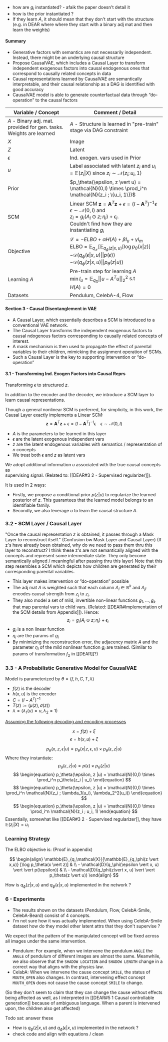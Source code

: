 - how are $g_i$ instantiated? - afaik the paper doesn't detail it
- how is the prior instantiated ? 
- If they learn $A$, it should mean that they don't start with the structure (e.g. in DEAR where where they start with a binary adj mat and then learn the weights)

#### Summary
- Generative factors with semantics are not necessarily independent. Instead, there might be an underlying causal structure
- Propose CausalVAE, which includes a Causal Layer to transform independent exogenous factors into causal endogenous ones that correspond to causally related concepts in data
- Causal representations learned by CausalVAE are semantically interpretable, and  their causal relationship as a DAG is identified with good accuracy
- CausalVAE model is able to generate counterfactual data through “do-operation” to the causal factors

| Variable / Concept      | Comment / Detail |
| ----------- | ----------- |
| $A$ - Binary adj. mat. provided for gen. tasks. Weights are learned      | $A$  - Structure is learned in "pre-train" stage via DAG constraint    |
| $X$   | Image        |
| $Z$   | Latent        |
| $\epsilon$ | Ind. exogen. vars used in Prior   |
|  $u$ | Label associated with latent $z_i$ and $u_i = \mathbb{E}(z_i \vert X)$ since $z_i \sim \mathcal{N}(z_i ;  u_i, 1)$ |
| Prior   |  $p_\theta(\epsilon, z \vert u)  = \mathcal{N}(0,I) \times \prod_i^n \mathcal{N}(z_i ;  \{u_i, 1\})$ |
| SCM | Linear SCM $\textbf{z} = \textbf{A}^T \textbf{z} + \epsilon = (I - \textbf{A}^T)^{-1} \epsilon$  <br>  $\epsilon \sim \mathcal{N}(0,I)$ and <br> $z_i = g_i(A_i \odot z; \eta_i) + \epsilon_i$. <br>Couldn't find how they are instantiating $g_i$
| Objective | $\mathcal{L} = -ELBO + \alpha H(A) + \beta l_u + \gamma l_m$   <br> ELBO =  $\mathbb{E}_{q_\mathcal{X}}[\mathbb{E}_{q_\phi(z \vert x,u)} [\log p_\theta(x \vert z)]$ <br> $- \mathcal{D}(q_\phi(\epsilon \vert x, u) \vert \vert p(\epsilon))$ <br> $- \mathcal{D}(q_\phi(z\vert x, u) \vert \vert p_\theta(z \vert u))$ |
|Learning $A$| Pre-train step for learning $A$ <br> $\min l_u = \mathbb{E}_{q_D} \vert \vert u - A^T u \vert \vert^2_2$ s.t <br> $H(A)=0$|
| Datasets | Pendulum, CelebA-4, Flow  |


#### Section 3 - Causal Disentanglement in VAE
- A Causal Layer, which essentially describes a SCM is introduced to a conventional VAE network. 
- The Causal Layer transforms the independent exogenous factors to causal ndogenous factors corresponding to causally related concepts of interest.
- A mask mechanism is then used to propagate the effect of parental variables to their children, mimicking the assignment operation of SCMs. 
- Such a Causal Layer is the key to supporting intervention or “do-operation”

#### 3.1 - Transforming Ind. Exogen Factors into Causal Reprs
Transforming $\epsilon$ to structured $z$.

In addition to the encoder and the decoder, we introduce a SCM layer to learn causal representations.

Though a general nonlinear SCM is preferred, for simplicity, in this work, the Causal Layer exactly implements a Linear SCM: 
$$\textbf{z} = \textbf{A}^T \textbf{z} + \epsilon = (I - \textbf{A}^T)^{-1} \epsilon  \;\;\;\; \epsilon \sim \mathcal{N}(0,I)$$
- $A$ is the parameters to be learned in this layer
- $\epsilon$ are the latent exogenous independent vars
- $z$ are the latent endogenous variables with semantics / representation of $n$ concepts
- We treat both $\epsilon$ and $z$ as latent vars

We adopt additional information $u$ associated with the true causal concepts as  
supervising signal. (Related to: [[DEAR#3 2 - Supervised regularizer]]).

It is used in 2 ways:
- Firstly, we propose a conditional prior $p(z|u)$ to regularize the learned posterior of $z$. This guarantees that the learned model belongs to an identifiable family. 
- Secondly, we also leverage $u$ to learn the causal structure $A$.

### 3.2 - SCM Layer / Causal Layer
"Once the causal representation $z$ is obtained, it passes through a Mask Layer to reconstruct itself." 
(Confusion bw Mask Layer and Causal Layer)
(If z's have already been obtained, why do we need to pass them thru this layer to reconstruct? I think these z's are not semantically aligned with the concepts and represent some intermediate state. They only become semantically aligned / meaningful after passing thru this layer) 
Note that this step resembles a SCM which depicts how children are  generated by their corresponding parental variables.
- This layer makes intervention or ”do-operation” possible
- The adj mat $A$ is weighted such that each column $A_i \in \mathbb{R}^k$ and $A_{ji}$ encodes causal strength from $z_j$ to $z_i$.
- They also model a set of mild, invertible non-linear functions $g_1,\ldots,g_k$ that map parental vars to child vars. (Related: [[DEAR#Implementation of the SCM details from Appendix]]). Hence: 
$$z_i = g_i(A_i \odot z; \eta_i) + \epsilon_i$$
- $g_i$ is a non linear function
- $\eta_i$ are the params of $g_i$
- By minimizing the reconstruction error, the adjacency matrix $A$ and the parameter $\eta_i$ of the mild nonlinear function $g_i$ are trained. (Similar to params of transformation $f_2$ in [[DEAR]]?)

### 3.3 - A Probabilistic Generative Model for CausalVAE 

Model is parameterized by $\theta = (f, h, C, T, \lambda)$
- $f(z)$ is the decoder
- $h(x,u)$ is the encoder
- $C = (I - A^T)^{-1}$
- $T(z) := ( \mu(z), \sigma(z))$
- $\lambda = (\lambda_1(u) = u, \lambda_2 = 1)$

<u>Assuming the following decoding and encoding processes</u>

$$x = f(z) + \xi$$
$$\epsilon = h(x,u) + \zeta$$

$$p_\theta(x,z,\epsilon|u) = p_\theta(x|z,\epsilon,u) \times p_\theta(\epsilon, z |u)$$
Where they instantiate:
$$ \begin{equation}
p_\theta(\epsilon, z |u)  = p(\epsilon) \times p_\theta(z |u)
\end{equation}
$$
$$ \begin{equation}
p_\theta(\epsilon, z |u)  = \mathcal{N}(0,I) \times \prod_i^n p_\theta(z_i | u_i)
\end{equation}
$$
$$ \begin{equation}
p_\theta(\epsilon, z |u)  = \mathcal{N}(0,I) \times \prod_i^n \mathcal{N}(z_i ;  \lambda_1(u_i), \lambda_2^2(u_i))
\end{equation}
$$
$$ \begin{equation}
p_\theta(\epsilon, z |u)  = \mathcal{N}(0,I) \times \prod_i^n \mathcal{N}(z_i ;  u_i, 1)
\end{equation}
$$
Essentially, somewhat like [[DEAR#3 2 - Supervised regularizer]], they have $\mathbb{E}(z_i|X) = u_i$

### Learning Strategy

The ELBO objective is: (Proof in appendix)

$$ 
\begin{align}
	\mathbb{E}_{q_\mathcal{X}}[\mathbb{E}_{q_\phi(z \vert x,u)} [\log p_\theta(x \vert z)] & \\ - \mathcal{D}(q_\phi(\epsilon \vert x, u) \vert \vert p(\epsilon)) & \\ - \mathcal{D}(q_\phi(z\vert x, u) \vert \vert p_\theta(z \vert u))
\end{align}
$$

How is $q_\phi(z\vert x, u)$ and $q_\phi(\epsilon \vert x, u)$ implemented in the network ?

### 6 - Experiments
- The results shown on the datasets (Pendulum, Flow, CelebA-Smile, CelebA-Beard) consist of 4 concepts.
- I'm not sure how it was actually implemented. When using CelebA-Smile dataset how do they model other latent attrs that they don't supervise ?

We expect that the pattern of the manipulated concept will be fixed across all images under the same intervention. 
- Pendulum: For example, when we intervene the pendulum `ANGLE` the `ANGLE` of pendulum of different images are almost the same. Meanwhile, we also observe that the `SHADOW LOCATION` and `SHADOW LENGTH` change in a correct way that aligns with the physics law.
- CelabA: When we intervene the cause concept `SMILE`, the status of `MOUTH_OPEN` also changes. In contrast, intervening effect concept `MOUTH_OPEN` does not cause the cause concept `SMILE` to change.

(So they don't seem to claim that they can change the cause without effects being affected as well, as I interpreted in [[DEAR#5 1 Causal controllable generation]] because of ambiguous language. When a parent is intervened upon, the children also get affected)


Todo sat: answer these

- How is $q_\phi(z\vert x, u)$ and $q_\phi(\epsilon \vert x, u)$ implemented in the network ?
- check code and align with equations / clean









